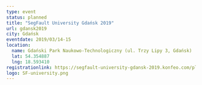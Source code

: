 ```yaml
---
type: event
status: planned
title: "SegFault University Gdańsk 2019"
url: gdansk2019
city: Gdańsk
eventdate: 2019/03/14-15
location:
  name: Gdański Park Naukowo-Technologiczny (ul. Trzy Lipy 3, Gdańsk)
  lat: 54.354887
  lng: 18.593410
registrationlink: https://segfault-university-gdansk-2019.konfeo.com/pl/groups
logo: SF-university.png
---
```

